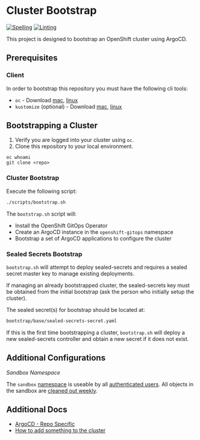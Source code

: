 # Cluster Bootstrap
[![Spelling](https://github.com/redhat-manufacturing/edge-lab-gitops/actions/workflows/spellcheck.yaml/badge.svg)](https://github.com/redhat-manufacturing/edge-lab-gitops/actions/workflows/spellcheck.yaml)
[![Linting](https://github.com/redhat-manufacturing/edge-lab-gitops/actions/workflows/linting.yaml/badge.svg)](https://github.com/redhat-manufacturing/edge-lab-gitops/actions/workflows/linting.yaml)

This project is designed to bootstrap an OpenShift cluster using ArgoCD.

## Prerequisites

### Client

In order to bootstrap this repository you must have the following cli tools:

- `oc` - Download [mac](https://formulae.brew.sh/formula/openshift-cli), [linux](https://mirror.openshift.com/pub/openshift-v4/clients)
- `kustomize` (optional) - Download [mac](https://formulae.brew.sh/formula/kustomize), [linux](https://github.com/kubernetes-sigs/kustomize/releases)

## Bootstrapping a Cluster

1. Verify you are logged into your cluster using `oc`.
1. Clone this repository to your local environment.

```
oc whoami
git clone <repo>
```

### Cluster Bootstrap

Execute the following script:

```sh
./scripts/bootstrap.sh
```

The `bootstrap.sh` script will:
- Install the OpenShift GitOps Operator
- Create an ArgoCD instance in the `openshift-gitops` namespace
- Bootstrap a set of ArgoCD applications to configure the cluster

### Sealed Secrets Bootstrap

`bootstrap.sh` will attempt to deploy sealed-secrets and requires a sealed secret master key to manage existing deployments.  

If managing an already bootstrapped cluster, the sealed-secrets key must be obtained from the initial bootstrap (ask the person who initially setup the cluster).

The sealed secret(s) for bootstrap should be located at:
```sh
bootstrap/base/sealed-secrets-secret.yaml
```

If this is the first time bootstrapping a cluster, `bootstrap.sh` will deploy a new sealed-secrets controller and obtain a new secret if it does not exist.

## Additional Configurations

*Sandbox Namespace*

The `sandbox` [namespace](components/namespaces/base/sandbox-namespace.yaml) is useable by all [authenticated users](components/namespaces/base/sandbox-edit-rolebinding.yaml). All objects in the sandbox are [cleaned out weekly](components/configs/simple/sandbox-cleanup/sandbox-cleanup-cj.yml).

## Additional Docs
- [ArgoCD - Repo Specific](docs/ARGOCD.md)
- [How to add something to the cluster](docs/APPS.md) 